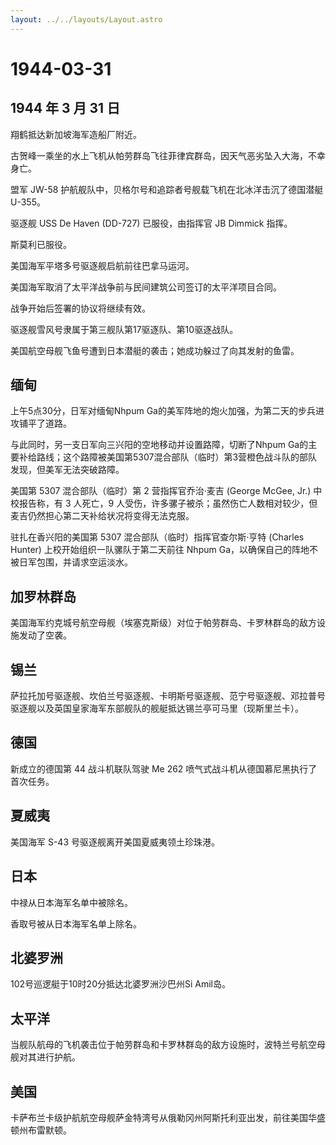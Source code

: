 ```yaml
---
layout: ../../layouts/Layout.astro
---
```


# 1944-03-31

## 1944 年 3 月 31 日

翔鹤抵达新加坡海军造船厂附近。

古贺峰一乘坐的水上飞机从帕劳群岛飞往菲律宾群岛，因天气恶劣坠入大海，不幸身亡。

盟军 JW-58 护航舰队中，贝格尔号和追踪者号舰载飞机在北冰洋击沉了德国潜艇
U-355。

驱逐舰 USS De Haven (DD-727) 已服役，由指挥官 JB Dimmick 指挥。

斯莫利已服役。

美国海军平塔多号驱逐舰启航前往巴拿马运河。

美国海军取消了太平洋战争前与民间建筑公司签订的太平洋项目合同。

战争开始后签署的协议将继续有效。

驱逐舰雪风号隶属于第三舰队第17驱逐队、第10驱逐战队。

美国航空母舰飞鱼号遭到日本潜艇的袭击；她成功躲过了向其发射的鱼雷。

## 缅甸

上午5点30分，日军对缅甸Nhpum
Ga的美军阵地的炮火加强，为第二天的步兵进攻铺平了道路。

与此同时，另一支日军向三兴阳的空地移动并设置路障，切断了Nhpum
Ga的主要补给路线；这个路障被美国第5307混合部队（临时）第3营橙色战斗队的部队发现，但美军无法突破路障。

美国第 5307 混合部队（临时）第 2 营指挥官乔治·麦吉 (George McGee, Jr.)
中校报告称，有 3 人死亡，9
人受伤，许多骡子被杀；虽然伤亡人数相对较少，但麦吉仍然担心第二天补给状况将变得无法克服。

驻扎在香兴阳的美国第 5307 混合部队（临时）指挥官查尔斯·亨特 (Charles
Hunter) 上校开始组织一队骡队于第二天前往 Nhpum
Ga，以确保自己的阵地不被日军包围，并请求空运淡水。

## 加罗林群岛

美国海军约克城号航空母舰（埃塞克斯级）对位于帕劳群岛、卡罗林群岛的敌方设施发动了空袭。

## 锡兰

萨拉托加号驱逐舰、坎伯兰号驱逐舰、卡明斯号驱逐舰、范宁号驱逐舰、邓拉普号驱逐舰以及英国皇家海军东部舰队的舰艇抵达锡兰亭可马里（现斯里兰卡）。

## 德国

新成立的德国第 44 战斗机联队驾驶 Me 262
喷气式战斗机从德国慕尼黑执行了首次任务。

## 夏威夷

美国海军 S-43 号驱逐舰离开美国夏威夷领土珍珠港。

## 日本

中禄从日本海军名单中被除名。

香取号被从日本海军名单上除名。

## 北婆罗洲

102号巡逻艇于10时20分抵达北婆罗洲沙巴州Si Amil岛。

## 太平洋

当舰队航母的飞机袭击位于帕劳群岛和卡罗林群岛的敌方设施时，波特兰号航空母舰对其进行护航。

## 美国

卡萨布兰卡级护航航空母舰萨金特湾号从俄勒冈州阿斯托利亚出发，前往美国华盛顿州布雷默顿。